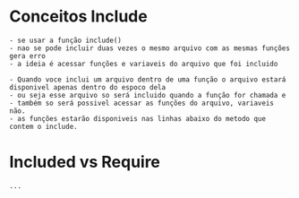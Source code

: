# Conceitos Include

    - se usar a função include()
    - nao se pode incluir duas vezes o mesmo arquivo com as mesmas funções gera erro
    - a ideia é acessar funções e variaveis do arquivo que foi incluido

    - Quando voce inclui um arquivo dentro de uma função o arquivo estará disponivel apenas dentro do espoco dela
    - ou seja esse arquivo so será incluido quando a função for chamada e 
    - também so será possivel acessar as funções do arquivo, variaveis não.
    - as funções estarão disponiveis nas linhas abaixo do metodo que contem o include.

# Included vs Require

    ...


